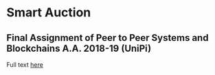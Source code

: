 # Smart Auction
<h2>Final Assignment of Peer to Peer Systems and Blockchains A.A. 2018-19 (UniPi)</h2>

Full text <a href="https://elearning.di.unipi.it/mod/assign/view.php?id=6362">here<a>
